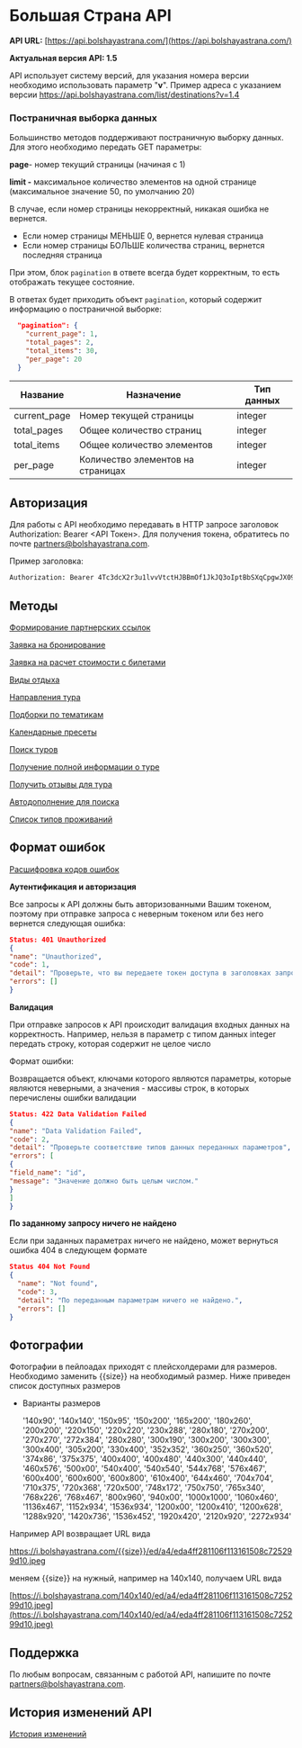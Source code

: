 # Большая Страна API

**API URL:** [https://api.bolshayastrana.com/](https://api.bolshayastrana.com/)

**Актуальная версия API: 1.5**

API использует систему версий, для указания номера версии необходимо использовать параметр "**v**". Пример адреса с
указанием версии https://api.bolshayastrana.com/list/destinations?v=1.4

### Постраничная выборка данных

Большинство методов поддерживают постраничную выборку данных. Для этого необходимо передать GET параметры:

**page**- номер текущий страницы (начиная с 1)

**limit -** максимальное количество элементов на одной странице (максимальное значение 50, по умолчанию 20)

В случае, если номер страницы некорректный, никакая ошибка не вернется.

- Если номер страницы МЕНЬШЕ 0, вернется нулевая страница
- Если номер страницы БОЛЬШЕ количества страниц, вернется последняя страница

При этом, блок `pagination` в ответе всегда будет корректным, то есть отображать текущее состояние.

В ответах будет приходить объект `pagination`, который содержит информацию о постраничной выборке:

```json
  "pagination": {
    "current_page": 1,
    "total_pages": 2,
    "total_items": 30,
    "per_page": 20
  }
```

| Название     | Назначение                        | Тип данных |
|--------------|-----------------------------------|------------|
| current_page | Номер текущей страницы            | integer    |
| total_pages  | Общее количество страниц          | integer    |
| total_items  | Общее количество элементов        | integer    |
| per_page     | Количество элементов на страницах | integer    |

## Авторизация

Для работы с API необходимо передавать в HTTP запросе заголовок Authorization: Bearer <API Токен>. Для получения токена,
обратитесь по почте [partners@bolshayastrana.com](mailto:partners@bolshayastrana.com).

Пример заголовка:

```html
Authorization: Bearer 4Tc3dcX2r3u1lvvVtctHJBBmOf1JkJQ3oIptBbSXqCpgwJX09zmhGrSksvSV5BgT
```

## Методы

[Формирование партнерских ссылок](Описание/Формирование%20партнерских%20ссылок.md)

[Заявка на бронирование](Описание/Заявка%20на%20бронирование.md)

[Заявка на расчет стоимости с билетами](Описание/Заявка%20на%20расчет%20стоимости%20с%20билетами.md)

[Виды отдыха](Описание/Виды%20отдыха.md)

[Направления тура](Описание/Направления%20тура.md)

[Подборки по тематикам](Описание/Подборки%20по%20тематикам.md)

[Календарные пресеты](Описание/Календарные%20пресеты.md)

[Поиск туров](Описание/Поиск%20туров.md)

[Получение полной информации о туре](Описание/Получение%20полной%20информации%20о%20туре.md)

[Получить отзывы для тура](Описание/Получить%20отзывы%20для%20тура.md)

[Автодополнение для поиска](Описание/Автодополнение%20для%20поиска.md)

[Список типов проживаний](Описание/Список%20типов%20проживаний.md)

## Формат ошибок

[Расшифровка кодов ошибок](Описание/Расшифровка%20кодов%20ошибок.md)

**Аутентификация и авторизация**

Все запросы к API должны быть авторизованными Вашим токеном, поэтому при отправке запроса с неверным токеном или без
него вернется следующая ошибка:

```json
Status: 401 Unauthorized
{
"name": "Unauthorized",
"code": 1,
"detail": "Проверьте, что вы передаете токен доступа в заголовках запроса, а также, что токен верный.",
"errors": []
}
```

**Валидация**

При отправке запросов к API происходит валидация входных данных на корректность. Например, нельзя в параметр с типом
данных integer передать строку, которая содержит не целое число

Формат ошибки:

Возвращается объект, ключами которого являются параметры, которые являются неверными, а значения - массивы строк, в
которых перечислены ошибки валидации

```json
Status: 422 Data Validation Failed
{
"name": "Data Validation Failed",
"code": 2,
"detail": "Проверьте соответствие типов данных переданных параметров",
"errors": [
{
"field_name": "id",
"message": "Значение должно быть целым числом."
}
]
}
```

**По заданному запросу ничего не найдено**

Если при заданных параметрах ничего не найдено, может вернуться ошибка 404 в следующем формате

```json
Status 404 Not Found
{
  "name": "Not found",
  "code": 3,
  "detail": "По переданным параметрам ничего не найдено.",
  "errors": []
}
```

## Фотографии

Фотографии в пейлоадах приходят с плейсхолдерами для размеров. Необходимо заменить {{size}} на необходимый размер. Ниже
приведен список доступных размеров

- Варианты размеров

  '140x90',
  '140x140',
  '150x95',
  '150x200',
  '165x200',
  '180x260',
  '200x200',
  '220x150',
  '220x220',
  '230x288',
  '280x180',
  '270x200',
  '270x270',
  '272x384',
  '280x280',
  '300x190',
  '300x200',
  '300x300',
  '300x400',
  '305x200',
  '330x400',
  '352x352',
  '360x250',
  '360x520',
  '374x86',
  '375x375',
  '400x400',
  '400x480',
  '440x300',
  '440x440',
  '460x576',
  '500x00',
  '540x400',
  '540x540',
  '544x768',
  '576x467',
  '600x400',
  '600x600',
  '600x800',
  '610x400',
  '644x460',
  '704x704',
  '710x375',
  '720x368',
  '720x500',
  '748x172',
  '750x750',
  '765x340',
  '768x226',
  '768x467',
  '800x960',
  '940x00',
  '1000x1000',
  '1060x460',
  '1136x467',
  '1152x934',
  '1536x934',
  '1200x00',
  '1200x410',
  '1200x628',
  '1288x920',
  '1420x736',
  '1536x452',
  '1920x420',
  '2120x920',
  '2272x934'

Например API возвращает URL вида

https://i.bolshayastrana.com/{{size}}/ed/a4/eda4ff281106f113161508c725299d10.jpeg

меняем {{size}} на нужный, например на 140x140, получаем URL вида

[https://i.bolshayastrana.com/140x140/ed/a4/eda4ff281106f113161508c725299d10.jpeg](https://i.bolshayastrana.com/140x140/ed/a4/eda4ff281106f113161508c725299d10.jpeg)

## Поддержка

По любым вопросам, связанным с работой API, напишите по
почте [partners@bolshayastrana.com](mailto:partners@bolshayastrana.com).

## История изменений API

[История изменений](Описание/%20изменений.md)